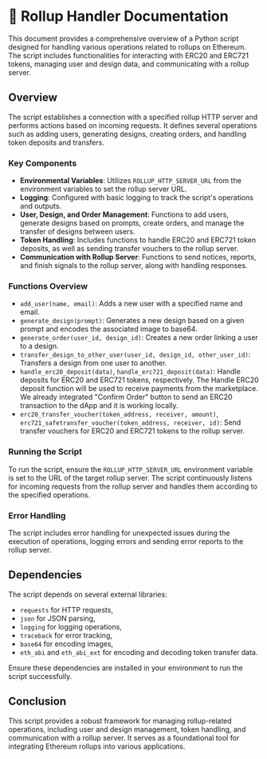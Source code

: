 # 📒 Rollup Handler Documentation

This document provides a comprehensive overview of a Python script designed for handling various operations related to rollups on Ethereum. The script includes functionalities for interacting with ERC20 and ERC721 tokens, managing user and design data, and communicating with a rollup server.

## Overview

The script establishes a connection with a specified rollup HTTP server and performs actions based on incoming requests. It defines several operations such as adding users, generating designs, creating orders, and handling token deposits and transfers.

### Key Components

- **Environmental Variables**: Utilizes `ROLLUP_HTTP_SERVER_URL` from the environment variables to set the rollup server URL.
- **Logging**: Configured with basic logging to track the script's operations and outputs.
- **User, Design, and Order Management**: Functions to add users, generate designs based on prompts, create orders, and manage the transfer of designs between users.
- **Token Handling**: Includes functions to handle ERC20 and ERC721 token deposits, as well as sending transfer vouchers to the rollup server.
- **Communication with Rollup Server**: Functions to send notices, reports, and finish signals to the rollup server, along with handling responses.

### Functions Overview

- `add_user(name, email)`: Adds a new user with a specified name and email.
- `generate_design(prompt)`: Generates a new design based on a given prompt and encodes the associated image to base64.
- `generate_order(user_id, design_id)`: Creates a new order linking a user to a design.
- `transfer_design_to_other_user(user_id, design_id, other_user_id)`: Transfers a design from one user to another.
- `handle_erc20_deposit(data)`, `handle_erc721_deposit(data)`: Handle deposits for ERC20 and ERC721 tokens, respectively. The Handle ERC20 deposit function will be used to receive payments from the marketplace. We already integrated "Confirm Order" button to send an ERC20 transaction to the dApp and it is working locally.
- `erc20_transfer_voucher(token_address, receiver, amount)`, `erc721_safetransfer_voucher(token_address, receiver, id)`: Send transfer vouchers for ERC20 and ERC721 tokens to the rollup server.

### Running the Script

To run the script, ensure the `ROLLUP_HTTP_SERVER_URL` environment variable is set to the URL of the target rollup server. The script continuously listens for incoming requests from the rollup server and handles them according to the specified operations.

### Error Handling

The script includes error handling for unexpected issues during the execution of operations, logging errors and sending error reports to the rollup server.

## Dependencies

The script depends on several external libraries:
- `requests` for HTTP requests,
- `json` for JSON parsing,
- `logging` for logging operations,
- `traceback` for error tracking,
- `base64` for encoding images,
- `eth_abi` and `eth_abi_ext` for encoding and decoding token transfer data.

Ensure these dependencies are installed in your environment to run the script successfully.

## Conclusion

This script provides a robust framework for managing rollup-related operations, including user and design management, token handling, and communication with a rollup server. It serves as a foundational tool for integrating Ethereum rollups into various applications.


